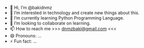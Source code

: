 - 👋 Hi, I’m @bakidnmz
- 👀 I’m interested in technology and create new things about this.
- 🌱 I’m currently learning Python Programming Language.
- 💞️ I’m looking to collaborate on learning.
- 📫 How to reach me >>> dnmzbaki@gmail.com <<<
- 😄 Pronouns: ...
- ⚡ Fun fact: ...

<!---
bakidnmz/bakidnmz is a ✨ special ✨ repository because its `README.md` (this file) appears on your GitHub profile.
You can click the Preview link to take a look at your changes.
--->

